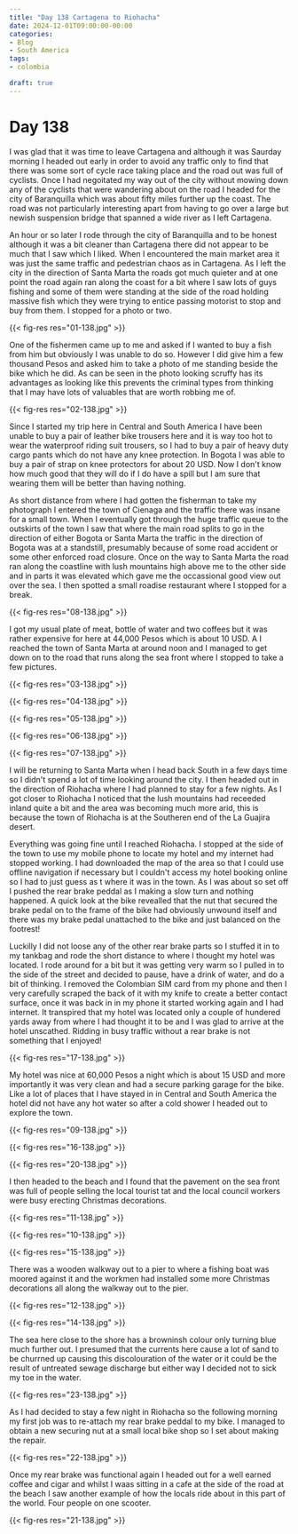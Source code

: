 ```yaml
---
title: "Day 138 Cartagena to Riohacha"
date: 2024-12-01T09:00:00-00:00
categories:
- Blog
- South America
tags:
- colombia

draft: true
---
```


# Day 138

I was glad that it was time to leave Cartagena and although it was Saurday morning I headed out early in order to avoid any traffic only to find that there was some sort of cycle race taking place and the road out was full of cyclists. Once I had negoitated my way out of the city without mowing down any of the cyclists that were wandering about on the road I headed for the city of Baranquilla which was about fifty miles further up the coast. The road was not particularly interesting apart from having to go over a large but newish suspension bridge that spanned a wide river as I left Cartagena.

An hour or so later I rode through the city of Baranquilla and to be honest although it was a bit cleaner than Cartagena there did not appear to be much that I saw which I liked. When I encountered the main market area it was just the same traffic and pedestrian chaos as in Cartagena. As I left the city in the direction of Santa Marta the roads got much quieter and at one point the road again ran along the coast for a bit where I saw lots of guys fishing and some of them were standing at the side of the road holding massive fish which they were trying to entice passing motorist to stop and buy from them. I stopped for a photo or two.

{{< fig-res res="01-138.jpg" >}}

One of the fishermen came up to me and asked if I wanted to buy a fish from him but obviously I was unable to do so. However I did give him a few thousand Pesos and asked him to take a photo of me standing beside the bike which he did. As can be seen in the photo looking scruffy has its advantages as looking like this prevents the criminal types from thinking that I may have lots of valuables that are worth robbing me of.

{{< fig-res res="02-138.jpg" >}}

Since I started my trip here in Central and South America I have been unable to buy a pair of leather bike trousers here and it is way too hot to wear the waterproof riding suit trousers, so I had to buy a pair of heavy duty cargo pants which do not have any knee protection. In Bogota I was able to buy a pair of strap on knee protectors for about 20 USD. Now I don't know how much good that they will do if I do have a spill but I am sure that wearing them will be better than having nothing.

As short distance from where I had gotten the fisherman to take my photograph I entered the town of Cienaga and the traffic there was insane for a small town. When I eventually got through the huge traffic queue to the outskirts of the town I saw that where the main road splits to go in the direction of either Bogota or Santa Marta the traffic in the direction of Bogota was at a standstill, presumably because of some road accident or some other enforced road closure. Once on the way to Santa Marta the road ran along the coastline with lush mountains high above me to the other side and in parts it was elevated which gave me the occassional good view out over the sea. I then spotted a small roadise restaurant where I stopped for a break.

{{< fig-res res="08-138.jpg" >}}

I got my usual plate of meat, bottle of water and two coffees but it was rather expensive for here at 44,000 Pesos which is about 10 USD. A I reached the town of Santa Marta at around noon and I managed to get down on to the road that runs along the sea front where I stopped to take a few pictures. 

{{< fig-res res="03-138.jpg" >}}

{{< fig-res res="04-138.jpg" >}}

{{< fig-res res="05-138.jpg" >}}

{{< fig-res res="06-138.jpg" >}}

{{< fig-res res="07-138.jpg" >}}


I will be returning to Santa Marta when I head back South in a few days time so I didn't spend a lot of time looking around the city. I then headed out in the direction of Riohacha where I had planned to stay for a few nights. As I got closer to Riohacha I noticed that the lush mountains had receeded inland quite a bit and the area was becoming much more arid, this is because the town of Riohacha is at the Southeren end of the La Guajira desert.

Everything was going fine until I reached Riohacha. I stopped at the side of the town to use my mobile phone to locate my hotel and my internet had stopped working. I had downloaded the map of the area so that I could use offline navigation if necessary but I couldn't access my hotel booking online so I had to just guess as t where it was in the town. As I was about so set off I pushed the rear brake peddal as I making a slow turn and nothing happened. A quick look at the bike revealled that the nut that secured the brake pedal on to the frame of the bike had obviously unwound itself and there was my brake pedal unattached to the bike and just balanced on the footrest!

Luckilly I did not loose any of the other rear brake parts so I stuffed it in to my tankbag and rode the short distance to where I thought my hotel was located. I rode around for a bit but it was getting very warm so I pulled in to the side of the street and decided to pause, have a drink of water, and do a bit of thinking. I removed the Colombian SIM card from my phone and then I very carefully scraped the back of it with my knife to create a better contact surface, once it was back in in my phone it started working again and I had internet. It transpired that my hotel was located only a couple of hundered yards away from where I had thought it to be and I was glad to arrive at the hotel unscathed. Ridding in busy traffic without a rear brake is not something that I enjoyed!

{{< fig-res res="17-138.jpg" >}}

My hotel was nice at 60,000 Pesos a night which is about 15 USD and more importantly it was very clean and had a secure parking garage for the bike. Like a lot of places that I have stayed in in Central and South America the hotel did not have any hot water so after a cold shower I headed out to explore the town. 

{{< fig-res res="09-138.jpg" >}}

{{< fig-res res="16-138.jpg" >}}

{{< fig-res res="20-138.jpg" >}}

I then headed to the beach and I found that the pavement on the sea front was full of people selling the local tourist tat and the local council workers were busy erecting Christmas decorations.

{{< fig-res res="11-138.jpg" >}}

{{< fig-res res="10-138.jpg" >}}

{{< fig-res res="15-138.jpg" >}}


There was a wooden walkway out to a pier to where a fishing boat was moored against it and the workmen had installed some more Christmas decorations all along the walkway out to the pier. 

{{< fig-res res="12-138.jpg" >}}

{{< fig-res res="14-138.jpg" >}}

The sea here close to the shore has a browninsh colour only turning blue much further out. I presumed that the currents here cause a lot of sand to be churrned up causing this discolouration of the water or it could be the result of untreated sewage discharge but either way I decided not to sick my toe in the water.

{{< fig-res res="23-138.jpg" >}}

As I had decided to stay a few night in Riohacha so the following morning my first job was to re-attach my rear brake peddal to my bike. I managed to obtain a new securing nut at a small local bike shop so I set about making the repair. 

{{< fig-res res="22-138.jpg" >}}

Once my rear brake was functional again I headed out for a well earned coffee and cigar and whilst I waas sitting in a cafe at the side of the road at the beach I saw another example of how the locals ride about in this part of the world. Four people on one scooter.

{{< fig-res res="21-138.jpg" >}}


